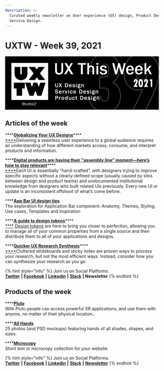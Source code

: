 ```yaml
---
description: >-
  Curated weekly newsletter on User experience (UX) design, Product Design and
  Service Design.
---
```


# UXTW - Week 39, 2021

![UXThisWeek - Issue \#39 October, 2021](../.gitbook/assets/uxtw-banner-2021-39.jpg)



## Articles of the week

\*\*\*\*[**Globalizing Your UX Designs**](https://indeed.design/article/globalizing-your-ux-designs?ref=uxthisweek)\*\*\*\*[  
****](https://airbnb.design/evolving-by-design/?ref=uxthisweek)Delivering a seamless user experience to a global audience requires an understanding of how different markets access, consume, and interpret products and information.

\*\*\*\*[**Digital products are having their “assembly line” moment—here’s how to stay relevant**](https://www.invisionapp.com/inside-design/design-systems-revolution-how-to-adapt/?ref=uxthisweek)\*\*\*\*[  
****](https://uxplanet.org/10-simple-tips-to-improve-user-testing-6a86c84e2794/?ref=uxthisweek)Each UI is essentially “hand-crafted”, with designers trying to improve specific aspects without a clearly-defined scope \(usually caused by silos between design and product teams\) and undocumented institutional knowledge from designers who built related UIs previously. Every new UI or update is an inconsistent offshoot of what’s come before.

\*\*\*\*[**App Bar UI design tips**](https://setproduct.com/blog/appbar-ui-design/?ref=uxthisweek)  
The exploration for Application Bar component: Anatomy, Themes, Styling, Use cases, Templates and Inspiration

\*\*\*\*[**A guide to design tokens**](https://www.invisionapp.com/inside-design/design-tokens/)\*\*\*\*[  
****](https://productcoalition.com/product-discovery-playbook-a579bbe3e572/?ref=uxthisweek) [Design tokens](https://support.invisionapp.com/hc/en-us/articles/360049950931) are here to bring you closer to perfection, allowing you to manage all of your common properties from a single source and then distribute them to all of your applications and designs.

\*\*\*\*[**Quicker UX Research Synthesis**](https://uxtools.co/blog/quicker-ux-research-synthesis/?ref=uxthisweek)\*\*\*\*[  
****](https://uxdesign.cc/how-bob-moog-brought-usability-heuristics-to-the-electronic-synthesizer-a6797a3a9192)Cluttered whiteboards and sticky notes are proven ways to process your research, but not the most efficient ways. Instead, consider how you can synthesize your research as you go.

{% hint style="info" %}
Join us on Social Platforms.   
[**Twitter**](https://twitter.com/uxtw2) **\|** [**Facebook**](https://www.facebook.com/webusabilityandux) **\|** [**Linkedin**](https://www.linkedin.com/groups/1875717/) **\|** [**Slack**](https://join.slack.com/t/uxthisweek/shared_invite/zt-szpdweo1-d78hso8FppFcI68Xue_9Yw) **\| Newsletter**
{% endhint %}

## Products of the week

\*\*\*\*[**Pluto**](https://www.pluto.app/?ref=uxthisweek)  
With Pluto people can access powerful XR applications, and use them with anyone, no matter of their physical location..

\*\*\*\*[**All Hands**  
](https://nappy.co/all-hands/?ref=uxthiseek)25 photos \(and PSD mockups\) featuring hands of all shades, shapes, and sizes.

\*\*\*\*[**Microcopy**](https://www.microcopy.me/?ref=uxthisweek)  
Short text or microcopy collection for your website. 

{% hint style="info" %}
Join us on Social Platforms.  
[**Twitter**](https://twitter.com/uxtw2) **\|** [**Facebook**](https://www.facebook.com/webusabilityandux) **\|** [**Linkedin**](https://www.linkedin.com/groups/1875717/) **\|** [**Slack**](https://join.slack.com/t/uxthisweek/shared_invite/zt-szpdweo1-d78hso8FppFcI68Xue_9Yw) **\|** [**Newsletter**](https://gmail.us17.list-manage.com/subscribe?u=1b23fd286b43ac36e4acba123&id=0009036f95)
{% endhint %}

